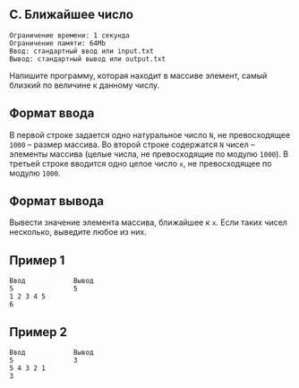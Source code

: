 ## C. Ближайшее число
```
Ограничение времени: 1 секунда
Ограничение памяти: 64Mb
Ввод: стандартный ввод или input.txt
Вывод: стандартный вывод или output.txt
```

Напишите программу, которая находит в массиве элемент, самый близкий по величине к  данному числу.

## Формат ввода
В первой строке задается одно натуральное число `N`, не превосходящее `1000` – размер массива. Во второй строке содержатся `N` чисел – элементы массива (целые числа, не превосходящие по модулю `1000`). В третьей строке вводится одно целое число `x`, не превосходящее по модулю `1000`.

## Формат вывода
Вывести значение элемента массива, ближайшее к `x`. Если таких чисел несколько, выведите любое из них.

## Пример 1
```
Ввод	        Вывод
5               5
1 2 3 4 5
6
```

## Пример 2
```
Ввод	        Вывод
5               3
5 4 3 2 1
3
```